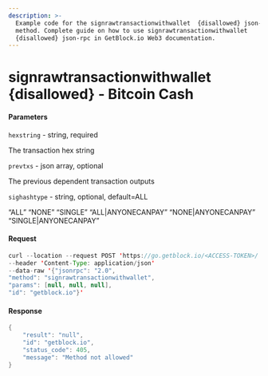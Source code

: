 ```yaml
---
description: >-
  Example code for the signrawtransactionwithwallet  {disallowed} json-rpc
  method. Сomplete guide on how to use signrawtransactionwithwallet 
  {disallowed} json-rpc in GetBlock.io Web3 documentation.
---
```


# signrawtransactionwithwallet {disallowed} - Bitcoin Cash

#### Parameters

`hexstring` - string, required

The transaction hex string

`prevtxs` - json array, optional

The previous dependent transaction outputs

`sighashtype` - string, optional, default=ALL

“ALL” “NONE” “SINGLE” “ALL|ANYONECANPAY” “NONE|ANYONECANPAY” “SINGLE|ANYONECANPAY”

#### Request

```java
curl --location --request POST 'https://go.getblock.io/<ACCESS-TOKEN>/' 
--header 'Content-Type: application/json' 
--data-raw '{"jsonrpc": "2.0",
"method": "signrawtransactionwithwallet",
"params": [null, null, null],
"id": "getblock.io"}'
```

#### Response

```java
{
    "result": "null",
    "id": "getblock.io",
    "status_code": 405,
    "message": "Method not allowed"
}
```
